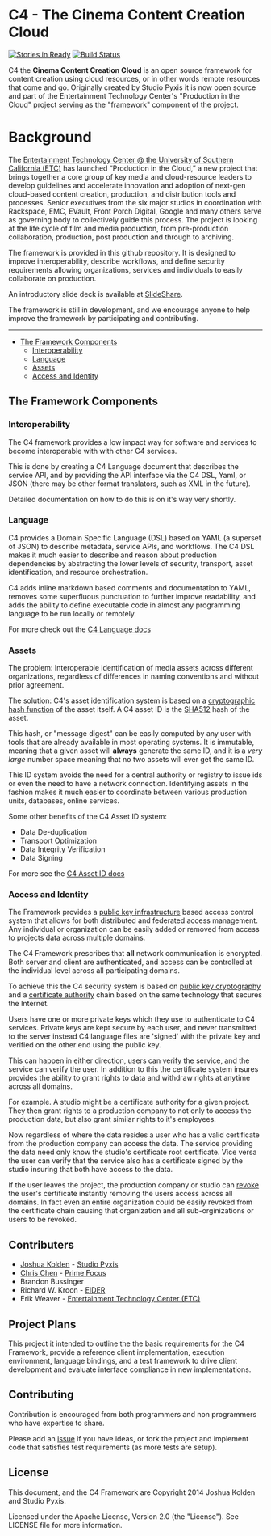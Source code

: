 # C4 - The Cinema Content Creation Cloud

[![Stories in Ready](https://badge.waffle.io/etcenter/c4.png?label=ready&title=Ready)](https://waffle.io/etcenter/c4) [![Build Status](https://travis-ci.org/StudioPyxis/C4.svg)](https://travis-ci.org/StudioPyxis/C4)

C4 the **Cinema Content Creation Cloud** is an open source framework for content creation using cloud resources, or in other words remote resources that come and go. Originally created by Studio Pyxis it is now open source and part of the Entertainment Technology Center's "Production in the Cloud" project serving as the "framework" component of the project.

# Background
The [Entertainment Technology Center @ the University of Southern California (ETC)](http://www.etcenter.org) has launched “Production in the Cloud,” a new project that brings together a core group of key media and cloud-resource leaders to develop guidelines and accelerate innovation and adoption of next-gen cloud-based content creation, production, and distribution tools and processes. Senior executives from the six major studios in coordination with Rackspace, EMC, EVault, Front Porch Digital, Google and many others serve as governing body to collectively guide this process. The project is looking at the life cycle of film and media production, from pre-production collaboration, production, post production and through to archiving.

The framework is provided in this github repository.  It is designed to improve interoperability, describe workflows, and define security requirements allowing organizations, services and individuals to easily collaborate on production.

An introductory slide deck is available at [SlideShare](http://www.slideshare.net/JoshuaKolden/c4-framework-41598520).

The framework is still in development, and we encourage anyone to help improve the framework by participating and contributing.

--- 

- [The Framework Components](#The_Framework_Components)
  - [Interoperability](#Interoperability)
  - [Language](#Domain_Language)
  - [Assets](#Asset_Identification)
  - [Access and Identity](#Access_and_Identity)

## The Framework Components

### Interoperability
The C4 framework provides a low impact way for software and services to become interoperable with with other C4 services.  

This is done by creating a C4 Language document that describes the service API, and by providing the API interface via the C4 DSL, Yaml, or JSON (there may be other format translators, such as XML in the future).

Detailed documentation on how to do this is on it's way very shortly.

### Language
C4 provides a Domain Specific Language (DSL) based on YAML (a superset of JSON) to describe metadata, service APIs, and workflows.  The C4 DSL makes it much easier to describe and reason about production dependencies by abstracting the lower levels of security, transport, asset identification, and resource orchestration.

C4 adds inline markdown based comments and documentation to YAML, removes some superfluous punctuation to further improve readability, and adds the ability to define executable code in almost any programming language to be run locally or remotely.  

For more check out the [C4 Language docs](https://github.com/etcenter/C4/blob/master/docs/language.md) 

### Assets
The problem: Interoperable identification of media assets across different organizations, regardless of differences in naming conventions and without prior agreement.

The solution: C4's asset identification system is based on a [cryptographic hash function](http://en.wikipedia.org/wiki/Cryptographic_hash_function) of the asset itself.  A C4 asset ID is the [SHA512](http://en.wikipedia.org/wiki/SHA-2) hash of the asset.

This hash, or "message digest" can be easily computed by any user with tools that are already available in most operating systems.  It is immutable, meaning that a given asset will **always** generate the same ID, and it is a *very large* number space meaning that no two assets will ever get the same ID.

This ID system avoids the need for a central authority or registry to issue ids or even the need to have a network connection. Identifying assets in the fashion makes it much easier to coordinate between various production units, databases, online services.  

Some other benefits of the C4 Asset ID system:

- Data De-duplication
- Transport Optimization 
- Data Integrity Verification
- Data Signing

For more see the [C4 Asset ID docs](https://github.com/etcenter/C4/blob/master/docs/assets.md)

### Access and Identity
The Framework provides a [public key infrastructure]() based access control system that allows for both distributed and federated access management.  Any individual or organization can be easily added or removed from access to projects data across multiple domains.

The C4 Framework prescribes that **all** network communication is encrypted.  Both server and client are authenticated, and access can be controlled at the individual level across all participating domains.

To achieve this the C4 security system is based on [public key cryptography](http://en.wikipedia.org/wiki/Public-key_cryptography) and a [certificate authority](http://en.wikipedia.org/wiki/Certificate_authority) chain based on the same technology that secures the Internet.

Users have one or more private keys which they use to authenticate to C4 services. Private keys are kept secure by each user, and never transmitted to the server instead C4 language files are 'signed' with the private key and verified on the other end using the public key. 

This can happen in either direction, users can verify the service, and the service can verify the user. In addition to this the certificate system insures provides the ability to grant rights to data and withdraw rights at anytime across all domains.

For example.  A studio might be a certificate authority for a given project.  They then grant rights to a production company to not only to access the production data, but also grant similar rights to it's employees. 

Now regardless of where the data resides a user who has a valid certificate from the production company can access the data.  The service providing the data need only know the studio's certificate root certificate.  Vice versa the user can verify that the service also has a certificate signed by the studio insuring that both have access to the data.

If the user leaves the project, the production company or studio can [revoke](http://en.wikipedia.org/wiki/Revocation_list) the user's certificate instantly removing the users access across all domains.  In fact even an entire organization could be easily revoked from the certificate chain causing that organization and all sub-orginizations or users to be revoked.

## Contributers

- [Joshua Kolden](https://github.com/JoshuaKolden) - [Studio Pyxis](http://studiopyxis.com/)
- [Chris Chen](www.linkedin.com/in/techexec) - [Prime Focus](http://www.primefocustechnologies.com)
- Brandon Bussinger
- Richard W. Kroon - [EIDER](http://eidr.org/)
- Erik Weaver - [Entertainment Technology Center (ETC)](http://www.etcenter.org/)

## Project Plans

This project it intended to outline the the basic requirements for the C4 Framework, provide a reference client implementation, execution environment, language bindings, and a test framework to drive client development and evaluate interface compliance in new implementations.

## Contributing

Contribution is encouraged from both programmers and non programmers who have expertise to share. 

Please add an [issue](https://github.com/JoshuaKolden/C4Interface/issues) if you have ideas, or fork the project and implement code that satisfies test requirements (as more tests are setup).

## License

This document, and the C4 Framework are Copyright 2014 Joshua Kolden and Studio Pyxis.

Licensed under the Apache License, Version 2.0 (the "License").  See LICENSE file for more information.
